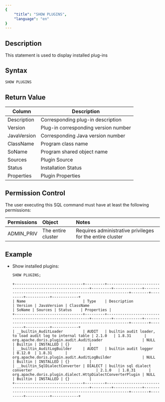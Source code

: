 ```yaml
---
{
    "title": "SHOW PLUGINS",
    "language": "en"
}
---
```


## Description

This statement is used to display installed plug-ins

## Syntax

```sql
SHOW PLUGINS
```

## Return Value

| Column | Description |
| ------ | ----------- |
| Description | Corresponding plug-in description |
| Version | Plug-in corresponding version number |
| JavaVersion | Corresponding Java version number |
| ClassName | Program class name |
| SoName | Program shared object name |
| Sources | Plugin Source |
| Status | Installation Status |
| Properties | Plugin Properties  |

## Permission Control

The user executing this SQL command must have at least the following permissions:

| Permissions         | Object   | Notes            |
|:-----------|:-----|:--------------|
| ADMIN_PRIV | The entire cluster | Requires administrative privileges for the entire cluster |

## Example

- Show installed plugins:

    ```SQL
    SHOW PLUGINS;
    ```

    ```text
    +-------------------------------+---------+-----------------------------------------------------------+---------+-------------+------------------------------------------------------------+--------+---------+-----------+------------+
   | Name                          | Type    | Description                                               | Version | JavaVersion | ClassName                                                  | SoName | Sources | Status    | Properties |
   +-------------------------------+---------+-----------------------------------------------------------+---------+-------------+------------------------------------------------------------+--------+---------+-----------+------------+
   | __builtin_AuditLoader         | AUDIT   | builtin audit loader, to load audit log to internal table | 2.1.0   | 1.8.31      | org.apache.doris.plugin.audit.AuditLoader                  | NULL   | Builtin | INSTALLED | {}         |
   | __builtin_AuditLogBuilder     | AUDIT   | builtin audit logger                                      | 0.12.0  | 1.8.31      | org.apache.doris.plugin.audit.AuditLogBuilder              | NULL   | Builtin | INSTALLED | {}         |
   | __builtin_SqlDialectConverter | DIALECT | builtin sql dialect converter                             | 2.1.0   | 1.8.31      | org.apache.doris.plugin.dialect.HttpDialectConverterPlugin | NULL   | Builtin | INSTALLED | {}         |
   +-------------------------------+---------+-----------------------------------------------------------+---------+-------------+------------------------------------------------------------+--------+---------+-----------+------------+
    ```
